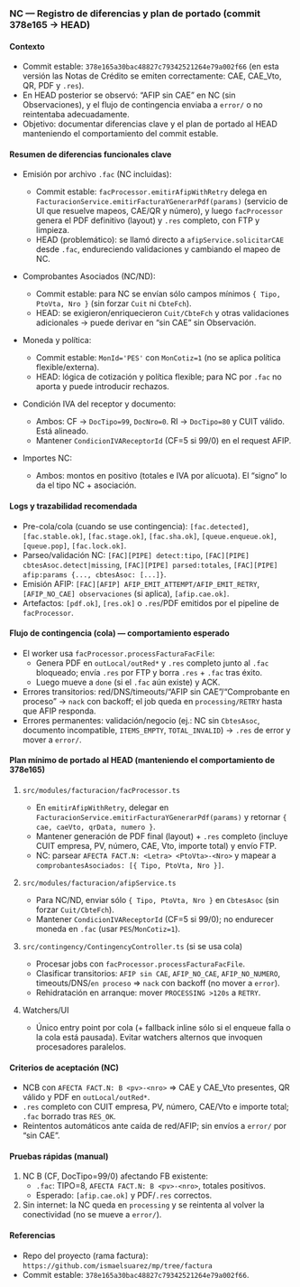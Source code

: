 ### NC — Registro de diferencias y plan de portado (commit 378e165 → HEAD)

#### Contexto
- Commit estable: `378e165a30bac48827c79342521264e79a002f66` (en esta versión las Notas de Crédito se emiten correctamente: CAE, CAE_Vto, QR, PDF y `.res`).
- En HEAD posterior se observó: “AFIP sin CAE” en NC (sin Observaciones), y el flujo de contingencia enviaba a `error/` o no reintentaba adecuadamente.
- Objetivo: documentar diferencias clave y el plan de portado al HEAD manteniendo el comportamiento del commit estable.

#### Resumen de diferencias funcionales clave
- Emisión por archivo `.fac` (NC incluidas):
  - Commit estable: `facProcessor.emitirAfipWithRetry` delega en `FacturacionService.emitirFacturaYGenerarPdf(params)` (servicio de UI que resuelve mapeos, CAE/QR y número), y luego `facProcessor` genera el PDF definitivo (layout) y `.res` completo, con FTP y limpieza.
  - HEAD (problemático): se llamó directo a `afipService.solicitarCAE` desde `.fac`, endureciendo validaciones y cambiando el mapeo de NC.

- Comprobantes Asociados (NC/ND):
  - Commit estable: para NC se envían sólo campos mínimos `{ Tipo, PtoVta, Nro }` (sin forzar `Cuit` ni `CbteFch`).
  - HEAD: se exigieron/enriquecieron `Cuit/CbteFch` y otras validaciones adicionales → puede derivar en “sin CAE” sin Observación.

- Moneda y política:
  - Commit estable: `MonId='PES'` con `MonCotiz=1` (no se aplica política flexible/externa).
  - HEAD: lógica de cotización y política flexible; para NC por `.fac` no aporta y puede introducir rechazos.

- Condición IVA del receptor y documento:
  - Ambos: CF → `DocTipo=99`, `DocNro=0`. RI → `DocTipo=80` y CUIT válido. Está alineado.
  - Mantener `CondicionIVAReceptorId` (CF=5 si 99/0) en el request AFIP.

- Importes NC:
  - Ambos: montos en positivo (totales e IVA por alícuota). El “signo” lo da el tipo NC + asociación.

#### Logs y trazabilidad recomendada
- Pre-cola/cola (cuando se use contingencia): `[fac.detected]`, `[fac.stable.ok]`, `[fac.stage.ok]`, `[fac.sha.ok]`, `[queue.enqueue.ok]`, `[queue.pop]`, `[fac.lock.ok]`.
- Parseo/validación NC: `[FAC][PIPE] detect:tipo`, `[FAC][PIPE] cbtesAsoc.detect|missing`, `[FAC][PIPE] parsed:totales`, `[FAC][PIPE] afip:params {..., cbtesAsoc: [...]}`.
- Emisión AFIP: `[FAC][AFIP] AFIP_EMIT_ATTEMPT/AFIP_EMIT_RETRY`, `[AFIP_NO_CAE] observaciones` (si aplica), `[afip.cae.ok]`.
- Artefactos: `[pdf.ok]`, `[res.ok]` o `.res`/PDF emitidos por el pipeline de `facProcessor`.

#### Flujo de contingencia (cola) — comportamiento esperado
- El worker usa `facProcessor.processFacturaFacFile`:
  - Genera PDF en `outLocal/outRed*` y `.res` completo junto al `.fac` bloqueado; envía `.res` por FTP y borra `.res` + `.fac` tras éxito.
  - Luego mueve a `done` (si el `.fac` aún existe) y ACK.
- Errores transitorios: red/DNS/timeouts/“AFIP sin CAE”/“Comprobante en proceso” → `nack` con backoff; el job queda en `processing/RETRY` hasta que AFIP responda.
- Errores permanentes: validación/negocio (ej.: NC sin `CbtesAsoc`, documento incompatible, `ITEMS_EMPTY`, `TOTAL_INVALID`) → `.res` de error y mover a `error/`.

#### Plan mínimo de portado al HEAD (manteniendo el comportamiento de 378e165)
1) `src/modules/facturacion/facProcessor.ts`
   - En `emitirAfipWithRetry`, delegar en `FacturacionService.emitirFacturaYGenerarPdf(params)` y retornar `{ cae, caeVto, qrData, numero }`.
   - Mantener generación de PDF final (layout) + `.res` completo (incluye CUIT empresa, PV, número, CAE, Vto, importe total) y envío FTP.
   - NC: parsear `AFECTA FACT.N: <Letra> <PtoVta>-<Nro>` y mapear a `comprobantesAsociados: [{ Tipo, PtoVta, Nro }]`.

2) `src/modules/facturacion/afipService.ts`
   - Para NC/ND, enviar sólo `{ Tipo, PtoVta, Nro }` en `CbtesAsoc` (sin forzar `Cuit/CbteFch`).
   - Mantener `CondicionIVAReceptorId` (CF=5 si 99/0); no endurecer moneda en `.fac` (usar `PES`/`MonCotiz=1`).

3) `src/contingency/ContingencyController.ts` (si se usa cola)
   - Procesar jobs con `facProcessor.processFacturaFacFile`.
   - Clasificar transitorios: `AFIP sin CAE`, `AFIP_NO_CAE`, `AFIP_NO_NUMERO`, timeouts/DNS/`en proceso` ⇒ `nack` con backoff (no mover a `error`).
   - Rehidratación en arranque: mover `PROCESSING >120s` a `RETRY`.

4) Watchers/UI
   - Único entry point por cola (+ fallback inline sólo si el enqueue falla o la cola está pausada). Evitar watchers alternos que invoquen procesadores paralelos.

#### Criterios de aceptación (NC)
- NCB con `AFECTA FACT.N: B <pv>-<nro>` ⇒ CAE y CAE_Vto presentes, QR válido y PDF en `outLocal/outRed*`.
- `.res` completo con CUIT empresa, PV, número, CAE/Vto e importe total; `.fac` borrado tras `RES_OK`.
- Reintentos automáticos ante caída de red/AFIP; sin envíos a `error/` por “sin CAE”.

#### Pruebas rápidas (manual)
1) NC B (CF, DocTipo=99/0) afectando FB existente:
   - `.fac`: TIPO=8, `AFECTA FACT.N: B <pv>-<nro>`, totales positivos.
   - Esperado: `[afip.cae.ok]` y PDF/`.res` correctos.
2) Sin internet: la NC queda en `processing` y se reintenta al volver la conectividad (no se mueve a `error/`).

#### Referencias
- Repo del proyecto (rama factura): `https://github.com/ismaelsuarez/mp/tree/factura`
- Commit estable: `378e165a30bac48827c79342521264e79a002f66`.


